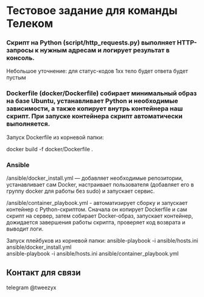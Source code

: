 # Тестовое задание для команды Телеком
### Скрипт на Python (script/http_requests.py) выполняет HTTP-запросы к нужным адресам и логирует результат в консоль.

Небольшое уточнение: для статус-кодов 1хх тело будет ответа будет пустым

### Dockerfile (docker/Dockerfile) собирает минимальный образ на базе Ubuntu, устанавливает Python и необходимые зависимости, а также копирует внутрь контейнера наш скрипт. При запуске контейнера скрипт автоматически выполняется.

Запуск Dockerfile из корневой папки:

docker build -f docker/Dockerfile .

### Ansible
/ansible/docker_install.yml — добавляет необходимые репозитории, устанавливает сам Docker, настраивает пользователя (добавляет его в группу docker для работы без sudo) и запускает сервис. 

/ansible/container_playbook.yml - автоматизирует сборку и запускает контейнер с Python-скриптом. Сначала он копирует Dockerfile и сам скрипт на сервер, затем собирает Docker-образ, запускает контейнер, дожидается завершения работы скрипта, проверяет код возврата и выводит логи.

Запуск плейбуков из корневой папки:
  ansible-playbook -i ansible/hosts.ini ansible/docker_install.yml  
  ansible-playbook -i ansible/hosts.ini ansible/container_playbook.yml

## Контакт для связи
telegram @tweezyx
